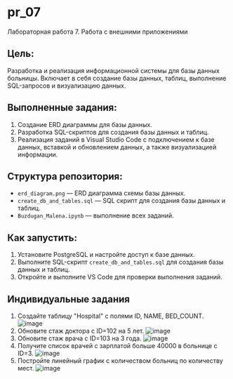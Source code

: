 # pr_07
Лабораторная работа 7. Работа с внешними приложениями

## Цель:
Разработка и реализация информационной системы для базы данных больницы. Включает в себя создание базы данных, таблиц, выполнение SQL-запросов и визуализацию данных.

## Выполненные задания:
1. Создание ERD диаграммы для базы данных.
2. Разработка SQL-скриптов для создания базы данных и таблиц.
3. Реализация заданий в Visual Studio Code с подключением к базе данных, вставкой и обновлением данных, а также визуализацией информации.

## Структура репозитория:
- `erd_diagram.png` — ERD диаграмма схемы базы данных.
- `create_db_and_tables.sql` — SQL скрипт для создания базы данных и таблиц.
- `Buzdugan_Malena.ipynb` —  выполнение всех заданий.

## Как запустить:
1. Установите PostgreSQL и настройте доступ к базе данных.
2. Выполните SQL-скрипт `create_db_and_tables.sql` для создания базы данных и таблиц.
3. Откройте и выполните VS Code для проверки выполнения заданий.

## Индивидуальные задания
1. Создайте таблицу "Hospital" с полями ID, NAME, BED_COUNT.
![image](https://github.com/user-attachments/assets/be798114-b3d2-464a-baa0-afc8f502bb51)
2. Обновите стаж доктора с ID=102 на 5 лет.
![image](https://github.com/user-attachments/assets/8b159c50-76a7-4852-8d84-b99d4a03e365)
3. Обновите стаж врача с ID=103 на 3 года.
![image](https://github.com/user-attachments/assets/ce54721b-f4fa-49bb-8413-84a5ac80bb10)
4. Получите список врачей с зарплатой больше 40000 в больнице с ID=3.
![image](https://github.com/user-attachments/assets/db01c11f-51d1-44c4-aacc-6167a8852772)
5. Постройте линейный график с количеством больниц по количеству мест.
![image](https://github.com/user-attachments/assets/f9e05cd3-312d-4c5e-b48d-48a898d15a48)




